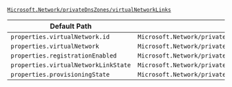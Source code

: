 [`Microsoft.Network/privateDnsZones/virtualNetworkLinks`](https://docs.microsoft.com/en-us/azure/templates/microsoft.network/privatednszones/virtualnetworklinks)

| Default Path | Alias |
|---|---|
| `properties.virtualNetwork.id` | `Microsoft.Network/privateDnsZones/virtualNetworkLinks/virtualNetwork.id` |
| `properties.virtualNetwork` | `Microsoft.Network/privateDnsZones/virtualNetworkLinks/virtualNetwork` |
| `properties.registrationEnabled` | `Microsoft.Network/privateDnsZones/virtualNetworkLinks/registrationEnabled` |
| `properties.virtualNetworkLinkState` | `Microsoft.Network/privateDnsZones/virtualNetworkLinks/virtualNetworkLinkState` |
| `properties.provisioningState` | `Microsoft.Network/privateDnsZones/virtualNetworkLinks/provisioningState` |

